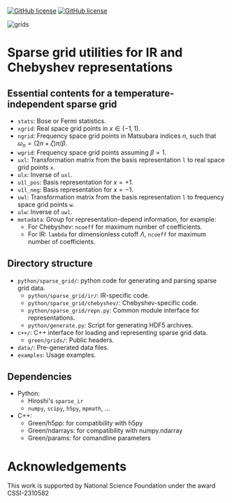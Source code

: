 [![GitHub license](https://img.shields.io/github/license/Green-Phys/green-grids?cacheSeconds=3600&color=informational&label=License)](./LICENSE)
[![GitHub license](https://img.shields.io/badge/C%2B%2B-17-blue)](https://en.cppreference.com/w/cpp/compiler_support/17)

![grids](https://github.com/Green-Phys/green-grids/actions/workflows/test.yaml/badge.svg)

# Sparse grid utilities for IR and Chebyshev representations

## Essential contents for a temperature-independent sparse grid

- `stats`: Bose or Fermi statistics.
- `xgrid`: Real space grid points in $x \in (-1, 1)$.
- `ngrid`: Frequency space grid points in Matsubara indices $n$, such that
  $\omega_n = (2n+\zeta)\pi/\beta$.
- `wgrid`: Frequency space grid points assuming $\beta=1$.
- `uxl`: Transformation matrix from the basis representation `l` to real space
  grid points `x`.
- `ulx`: Inverse of `uxl`.
- `u1l_pos`: Basis representation for $x=+1$.
- `u1l_neg`: Basis representation for $x=-1$.
- `uwl`: Transformation matrix from the basis representation `l` to frequency
  space grid points `w`.
- `ulw`: Inverse of `uwl`.
- `metadata`: Group for representation-depend information, for example:
    - For Chebyshev: `ncoeff` for maximum number of coefficients.
    - For IR: `lambda` for dimensionless cutoff $\Lambda$, `ncoeff` for maximum
      number of coefficients.

## Directory structure

- `python/sparse_grid/`: python code for generating and parsing sparse grid data.
    - `python/sparse_grid/ir/`: IR-specific code.
    - `python/sparse_grid/chebyshev/`: Chebyshev-specific code.
    - `python/sparse_grid/repn.py`: Common module interface for representations.
    - `python/generate.py`: Script for generating HDF5 archives.
- `c++/`: C++ interface for loading and representing sparse grid data.
    - `green/grids/`: Public headers.
- `data/`: Pre-generated data files.
- `examples`: Usage examples.

## Dependencies

- Python:
    - Hiroshi's `sparse_ir`
    - `numpy`, `scipy`, `h5py`, `mpmath`, ...
- C++:
    - Green/h5pp: for compatibility with h5py
    - Green/ndarrays: for compatibility with numpy.ndarray
    - Green/params: for comandline parameters




# Acknowledgements

This work is supported by National Science Foundation under the award CSSI-2310582
